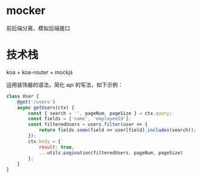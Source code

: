 # mocker
前后端分离，模拟后端接口

# 技术栈
koa + koa-router + mockjs

运用装饰器的语法，简化 api 的写法，如下示例：

```javascript
class User {
    @get('/users')
    async getUsers(ctx) {
        const { search = '', pageNum, pageSize } = ctx.query;
        const fields = ['name', 'employeeId'];
        const filteredUsers = users.filter(user => {
            return fields.some(field => user[field].includes(search));
        });
        ctx.body = {
            result: true,
            ...utils.pagination(filteredUsers, pageNum, pageSize)
        };
    }
}
```
